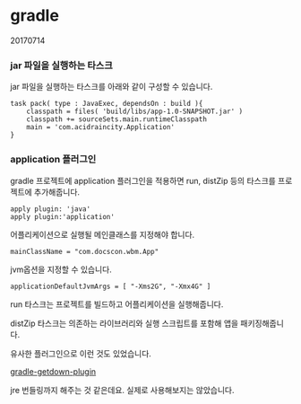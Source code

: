 # gradle

20170714



### jar 파일을 실행하는 타스크



jar 파일을 실행하는 타스크를 아래와 같이 구성할 수 있습니다.

```
task pack( type : JavaExec, dependsOn : build ){
    classpath = files( 'build/libs/app-1.0-SNAPSHOT.jar' )
    classpath += sourceSets.main.runtimeClasspath
    main = 'com.acidraincity.Application'
}
```



### application 플러그인



gradle 프로젝트에 application 플러그인을 적용하면 run, distZip 등의 타스크를 프로젝트에 추가해줍니다.

```
apply plugin: 'java'
apply plugin:'application'
```

어플리케이션으로 실행될 메인클래스를 지정해야 합니다.

```
mainClassName = "com.docscon.wbm.App"
```

jvm옵션을 지정할 수 있습니다.

```
applicationDefaultJvmArgs = [ "-Xms2G", "-Xmx4G" ]
```

run 타스크는 프로젝트를 빌드하고 어플리케이션을 실행해줍니다.

distZip 타스크는 의존하는 라이브러리와 실행 스크립트를 포함해 앱을 패키징해줍니다.



유사한 플러그인으로 이런 것도 있었습니다.

[gradle-getdown-plugin](https://github.com/davidB/gradle-getdown-plugin)

jre 번들링까지 해주는 것 같은데요. 실제로 사용해보지는 않았습니다.
